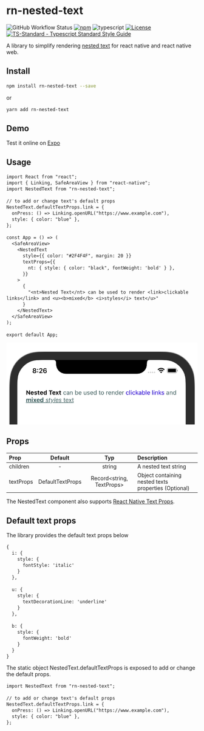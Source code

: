 # rn-nested-text
![GitHub Workflow Status](https://img.shields.io/github/workflow/status/youedd/rn-nested-text/Test%20CI)
[![npm](https://badgen.net/npm/v/rn-nested-text)](https://www.npmjs.com/package/rn-nested-text)
![typescript](https://badgen.net/npm/types/tslib)
[![License](https://badgen.net/github/license/youedd/rn-nested-text)](https://github.com/youedd/rn-nested-text/main/LICENSE)
[![TS-Standard - Typescript Standard Style Guide](https://badgen.net/badge/code%20style/ts-standard/blue?icon=typescript)](https://github.com/standard/ts-standard)

A library to simplify rendering [nested text](https://reactnative.dev/docs/text#nested-text) for react native and react native web.

## Install

```bash
npm install rn-nested-text --save
```

or

```bash
yarn add rn-nested-text
```

## Demo
Test it online on [Expo](https://snack.expo.dev/@youedd/rn-nested-text-demo)

## Usage

```JSX
import React from "react";
import { Linking, SafeAreaView } from "react-native";
import NestedText from "rn-nested-text";

// to add or change text's default props
NestedText.defaultTextProps.link = {
  onPress: () => Linking.openURL("https://www.example.com"),
  style: { color: "blue" },
};

const App = () => (
  <SafeAreaView>
    <NestedText
      style={{ color: "#2F4F4F", margin: 20 }}
      textProps={{
        nt: { style: { color: "black", fontWeight: 'bold' } },
      }}
    >
      {
        "<nt>Nested Text</nt> can be used to render <link>clickable links</link> and <u><b>mixed</b> <i>styles</i> text</u>"
      }
    </NestedText>
  </SafeAreaView>
);

export default App;
```
![example](screenshot.png)

## Props

| Prop      |     Default      |            Typ            | Description                               |
| :-------- | :--------------: | :-----------------------: | :---------------------------------------- |
| children  |        -         |          string           | A nested text string                      |
| textProps | DefaultTextProps | Record<string, TextProps> | Object containing nested texts properties (Optional) |

The NestedText component also supports [React Native Text Props](https://reactnative.dev/docs/text#props).

## Default text props
The library provides the default text props below 

```JSX
{
  i: {
    style: {
      fontStyle: 'italic'
    }
  },

  u: {
    style: {
      textDecorationLine: 'underline'
    }
  },

  b: {
    style: {
      fontWeight: 'bold'
    }
  }
}
```
The static object NestedText.defaultTextProps is exposed to add or change the default props.

```JSX
import NestedText from "rn-nested-text";

// to add or change text's default props
NestedText.defaultTextProps.link = {
  onPress: () => Linking.openURL("https://www.example.com"),
  style: { color: "blue" },
};
```


